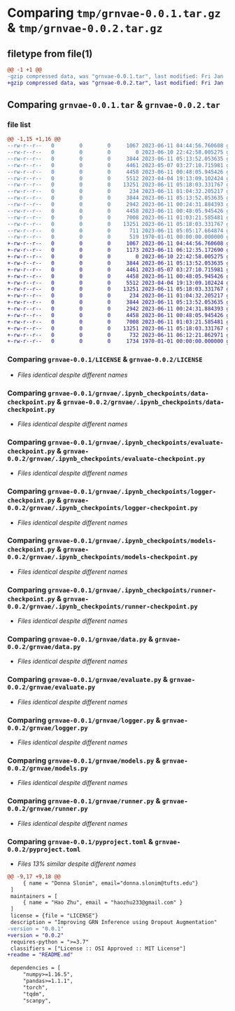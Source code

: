 # Comparing `tmp/grnvae-0.0.1.tar.gz` & `tmp/grnvae-0.0.2.tar.gz`

## filetype from file(1)

```diff
@@ -1 +1 @@
-gzip compressed data, was "grnvae-0.0.1.tar", last modified: Fri Jan  1 00:00:00 2016, max compression
+gzip compressed data, was "grnvae-0.0.2.tar", last modified: Fri Jan  1 00:00:00 2016, max compression
```

## Comparing `grnvae-0.0.1.tar` & `grnvae-0.0.2.tar`

### file list

```diff
@@ -1,15 +1,16 @@
--rw-r--r--   0        0        0     1067 2023-06-11 04:44:56.760608 grnvae-0.0.1/LICENSE
--rw-r--r--   0        0        0        0 2023-06-10 22:42:58.005275 grnvae-0.0.1/grnvae/.ipynb_checkpoints/__init__-checkpoint.py
--rw-r--r--   0        0        0     3844 2023-06-11 05:13:52.053635 grnvae-0.0.1/grnvae/.ipynb_checkpoints/data-checkpoint.py
--rw-r--r--   0        0        0     4461 2023-05-07 03:27:10.715981 grnvae-0.0.1/grnvae/.ipynb_checkpoints/evaluate-checkpoint.py
--rw-r--r--   0        0        0     4458 2023-06-11 00:48:05.945426 grnvae-0.0.1/grnvae/.ipynb_checkpoints/logger-checkpoint.py
--rw-r--r--   0        0        0     5512 2023-04-04 19:13:09.102424 grnvae-0.0.1/grnvae/.ipynb_checkpoints/models-checkpoint.py
--rw-r--r--   0        0        0    13251 2023-06-11 05:18:03.331767 grnvae-0.0.1/grnvae/.ipynb_checkpoints/runner-checkpoint.py
--rw-r--r--   0        0        0      234 2023-06-11 01:04:32.205217 grnvae-0.0.1/grnvae/__init__.py
--rw-r--r--   0        0        0     3844 2023-06-11 05:13:52.053635 grnvae-0.0.1/grnvae/data.py
--rw-r--r--   0        0        0     2942 2023-06-11 00:24:31.884393 grnvae-0.0.1/grnvae/evaluate.py
--rw-r--r--   0        0        0     4458 2023-06-11 00:48:05.945426 grnvae-0.0.1/grnvae/logger.py
--rw-r--r--   0        0        0     7008 2023-06-11 01:03:21.585481 grnvae-0.0.1/grnvae/models.py
--rw-r--r--   0        0        0    13251 2023-06-11 05:18:03.331767 grnvae-0.0.1/grnvae/runner.py
--rw-r--r--   0        0        0      711 2023-06-11 05:05:17.664874 grnvae-0.0.1/pyproject.toml
--rw-r--r--   0        0        0      519 1970-01-01 00:00:00.000000 grnvae-0.0.1/PKG-INFO
+-rw-r--r--   0        0        0     1067 2023-06-11 04:44:56.760608 grnvae-0.0.2/LICENSE
+-rw-r--r--   0        0        0     1173 2023-06-11 06:12:35.172690 grnvae-0.0.2/README.md
+-rw-r--r--   0        0        0        0 2023-06-10 22:42:58.005275 grnvae-0.0.2/grnvae/.ipynb_checkpoints/__init__-checkpoint.py
+-rw-r--r--   0        0        0     3844 2023-06-11 05:13:52.053635 grnvae-0.0.2/grnvae/.ipynb_checkpoints/data-checkpoint.py
+-rw-r--r--   0        0        0     4461 2023-05-07 03:27:10.715981 grnvae-0.0.2/grnvae/.ipynb_checkpoints/evaluate-checkpoint.py
+-rw-r--r--   0        0        0     4458 2023-06-11 00:48:05.945426 grnvae-0.0.2/grnvae/.ipynb_checkpoints/logger-checkpoint.py
+-rw-r--r--   0        0        0     5512 2023-04-04 19:13:09.102424 grnvae-0.0.2/grnvae/.ipynb_checkpoints/models-checkpoint.py
+-rw-r--r--   0        0        0    13251 2023-06-11 05:18:03.331767 grnvae-0.0.2/grnvae/.ipynb_checkpoints/runner-checkpoint.py
+-rw-r--r--   0        0        0      234 2023-06-11 01:04:32.205217 grnvae-0.0.2/grnvae/__init__.py
+-rw-r--r--   0        0        0     3844 2023-06-11 05:13:52.053635 grnvae-0.0.2/grnvae/data.py
+-rw-r--r--   0        0        0     2942 2023-06-11 00:24:31.884393 grnvae-0.0.2/grnvae/evaluate.py
+-rw-r--r--   0        0        0     4458 2023-06-11 00:48:05.945426 grnvae-0.0.2/grnvae/logger.py
+-rw-r--r--   0        0        0     7008 2023-06-11 01:03:21.585481 grnvae-0.0.2/grnvae/models.py
+-rw-r--r--   0        0        0    13251 2023-06-11 05:18:03.331767 grnvae-0.0.2/grnvae/runner.py
+-rw-r--r--   0        0        0      732 2023-06-11 06:12:21.862971 grnvae-0.0.2/pyproject.toml
+-rw-r--r--   0        0        0     1734 1970-01-01 00:00:00.000000 grnvae-0.0.2/PKG-INFO
```

### Comparing `grnvae-0.0.1/LICENSE` & `grnvae-0.0.2/LICENSE`

 * *Files identical despite different names*

### Comparing `grnvae-0.0.1/grnvae/.ipynb_checkpoints/data-checkpoint.py` & `grnvae-0.0.2/grnvae/.ipynb_checkpoints/data-checkpoint.py`

 * *Files identical despite different names*

### Comparing `grnvae-0.0.1/grnvae/.ipynb_checkpoints/evaluate-checkpoint.py` & `grnvae-0.0.2/grnvae/.ipynb_checkpoints/evaluate-checkpoint.py`

 * *Files identical despite different names*

### Comparing `grnvae-0.0.1/grnvae/.ipynb_checkpoints/logger-checkpoint.py` & `grnvae-0.0.2/grnvae/.ipynb_checkpoints/logger-checkpoint.py`

 * *Files identical despite different names*

### Comparing `grnvae-0.0.1/grnvae/.ipynb_checkpoints/models-checkpoint.py` & `grnvae-0.0.2/grnvae/.ipynb_checkpoints/models-checkpoint.py`

 * *Files identical despite different names*

### Comparing `grnvae-0.0.1/grnvae/.ipynb_checkpoints/runner-checkpoint.py` & `grnvae-0.0.2/grnvae/.ipynb_checkpoints/runner-checkpoint.py`

 * *Files identical despite different names*

### Comparing `grnvae-0.0.1/grnvae/data.py` & `grnvae-0.0.2/grnvae/data.py`

 * *Files identical despite different names*

### Comparing `grnvae-0.0.1/grnvae/evaluate.py` & `grnvae-0.0.2/grnvae/evaluate.py`

 * *Files identical despite different names*

### Comparing `grnvae-0.0.1/grnvae/logger.py` & `grnvae-0.0.2/grnvae/logger.py`

 * *Files identical despite different names*

### Comparing `grnvae-0.0.1/grnvae/models.py` & `grnvae-0.0.2/grnvae/models.py`

 * *Files identical despite different names*

### Comparing `grnvae-0.0.1/grnvae/runner.py` & `grnvae-0.0.2/grnvae/runner.py`

 * *Files identical despite different names*

### Comparing `grnvae-0.0.1/pyproject.toml` & `grnvae-0.0.2/pyproject.toml`

 * *Files 13% similar despite different names*

```diff
@@ -9,17 +9,18 @@
     { name = "Donna Slonim", email="donna.slonim@tufts.edu"}
 ]
 maintainers = [
     { name = "Hao Zhu", email = "haozhu233@gmail.com" }
 ]
 license = {file = "LICENSE"}
 description = "Improving GRN Inference using Dropout Augmentation"
-version = "0.0.1"
+version = "0.0.2"
 requires-python = ">=3.7"
 classifiers = ["License :: OSI Approved :: MIT License"]
+readme = "README.md"
 
 dependencies = [
     "numpy>=1.16.5",
     "pandas>=1.1.1",
     "torch",
     "tqdm",
     "scanpy",
```

